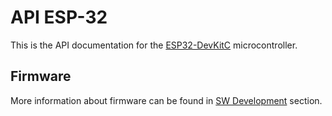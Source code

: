# API ESP-32

This is the API documentation for the [ESP32-DevKitC](https://www.espressif.com/en/products/devkits/esp32-devkitc) microcontroller.

## Firmware

More information about firmware can be found in [SW Development](../SW-development.md) section.
